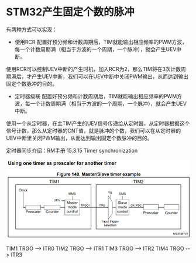 # STM32产生固定个数的脉冲



有两种方式可以实现：

* 使用RCR
配置好预分频和计数周期后，TIM就能输出相应频率的PWM方波，每一个计数周期满（相当于方波的一个周期，一个脉冲），就会产生UEV中断。

使用RCR可以控制UEV中断的产生时机，加入RCR为2，那么TIM将在3次计数周期满后，才产生UEV中断，我们可以在UEV中断中关闭PWM输出，从而达到输出固定个数脉冲的目的。

* 定时器级联
配置好预分频和计数周期后，TIM就能输出相应频率的PWM方波，每一个计数周期满（相当于方波的一个周期，一个脉冲），就会产生UEV中断。

使用一个从定时器，在主TIM产生的UEV信号传递给从定时器，从定时器根据这个信号计数，那么从定时器的CNT值，就是脉冲的个数，我们可以在从定时器的UEV中断里关闭PWM输出，从而达到输出固定个数脉冲的目的。

定时器同步介绍：RM手册 15.3.15 Timer synchronization

![](../../../assets/images/STM32/timer/stm32_timer_cascade.png)

TIM1 TRGO  --> ITR0
TIM2 TRGO  --> ITR1
TIM3 TRGO  --> ITR2
TIM4 TRGO  --> ITR3

